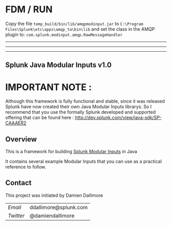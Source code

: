 # FDM / RUN

Copy the file `temp_build/bin/lib/amqpmodinput.jar` to `C:\Program Files\Splunk\etc\apps\amqp_ta\bin\lib` and set the class in the AMQP plugin to: `com.splunk.modinput.amqp.RawMessageHandler`

---
---
---


## Splunk Java Modular Inputs v1.0

# IMPORTANT NOTE :

Although this framework is fully functional and stable, since it was released Splunk have now created their own Java Modular Inputs librarys.
So I recommend that you use the formally Splunk developed and supported offering that can be found here : http://dev.splunk.com/view/java-sdk/SP-CAAAER2

## Overview

This is a framework for building <a href="http://docs.splunk.com/Documentation/Splunk/latest/AdvancedDev/ModInputsIntro">Splunk Modular Inputs</a> in Java

It contains several example Modular Inputs that you can use as a practical reference to follow.


## Contact

This project was initiated by Damien Dallimore
<table>

<tr>
<td><em>Email</em></td>
<td>ddallimore@splunk.com</td>
</tr>

<tr>
<td><em>Twitter</em>
<td>@damiendallimore</td>
</tr>


</table>
